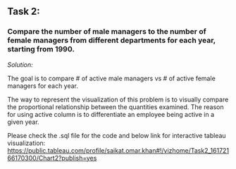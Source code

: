 ## Task 2:

### Compare the number of male managers to the number of female managers from different departments for each year, starting from 1990.

<i> Solution: </i>

The goal is to compare # of active male managers vs # of active female managers for each year.  

The way to represent the visualization of this problem is to visually compare the proportional relationship between the quantities examined. The reason for using active column is to differentiate an employee being active in a given year. 

Please check the .sql file for the code and below link for interactive tableau visualization:
https://public.tableau.com/profile/saikat.omar.khan#!/vizhome/Task2_16172166170300/Chart2?publish=yes
